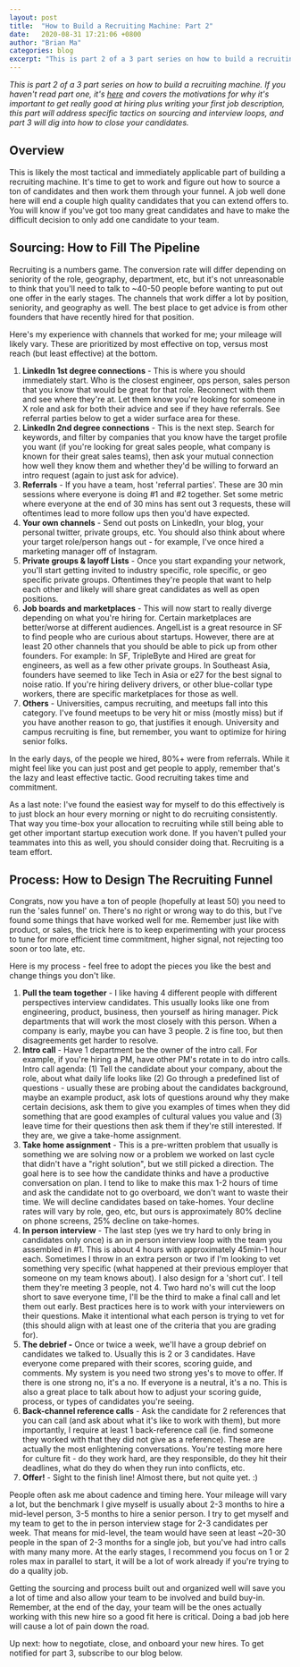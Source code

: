 ```yaml
---
layout: post
title:  "How to Build a Recruiting Machine: Part 2"
date:   2020-08-31 17:21:06 +0800
author: "Brian Ma"
categories: blog 
excerpt: "This is part 2 of a 3 part series on how to build a recruiting machine. It covers the motivations for why it's important to get really good at hiring plus writing your first job description, this part will address specific tactics on sourcing and interview loops, and part 3 will dig into how to close your candidates." 
---
```


*This is part 2 of a 3 part series on how to build a recruiting machine. If you haven't read part one, it's [here](https://iterative.vc/posts/how-to-build-a-recruiting-machine-part-1) and covers the motivations for why it's important to get really good at hiring plus writing your first job description, this part will address specific tactics on sourcing and interview loops, and part 3 will dig into how to close your candidates.*

## Overview

This is likely the most tactical and immediately applicable part of building a recruiting machine. It's time to get to work and figure out how to source a ton of candidates and then work them through your funnel. A job well done here will end a couple high quality candidates that you can extend offers to. You will know if you've got too many great candidates and have to make the difficult decision to only add one candidate to your team.

## Sourcing: How to Fill The Pipeline

Recruiting is a numbers game. The conversion rate will differ depending on seniority of the role, geography, department, etc, but it's not unreasonable to think that you'll need to talk to ~40-50 people before wanting to put out one offer in the early stages. The channels that work differ a lot by position, seniority, and geography as well. The best place to get advice is from other founders that have recently hired for that position.

Here's my experience with channels that worked for me; your mileage will likely vary. These are prioritized by most effective on top, versus most reach (but least effective) at the bottom.

1. **LinkedIn 1st degree connections** -  This is where you should immediately start. Who is the closest engineer, ops person, sales person that you know that would be great for that role. Reconnect with them and see where they're at. Let them know you're looking for someone in X role and ask for both their advice and see if they have referrals. See referral parties below to get a wider surface area for these.
2. **LinkedIn 2nd degree connections** - This is the next step. Search for keywords, and filter by companies that you know have the target profile you want (if you're looking for great sales people, what company is known for their great sales teams), then ask your mutual connection how well they know them and whether they'd be willing to forward an intro request (again to just ask for advice).
3. **Referrals** - If you have a team, host 'referral parties'. These are 30 min sessions where everyone is doing #1 and #2 together. Set some metric where everyone at the end of 30 mins has sent out 3 requests, these will oftentimes lead to more follow ups then you'd have expected.
4. **Your own channels** - Send out posts on LinkedIn, your blog, your personal twitter, private groups, etc. You should also think about where your target role/person hangs out - for example, I've once hired a marketing manager off of Instagram. 
5. **Private groups & layoff Lists** - Once you start expanding your network, you'll start getting invited to industry specific, role specific, or geo specific private groups. Oftentimes they're people that want to help each other and likely will share great candidates as well as open positions.
6. **Job boards and marketplaces** - This will now start to really diverge depending on what you're hiring for. Certain marketplaces are better/worse at different audiences. AngelList is a great resource in SF to find people who are curious about startups. However, there are at least 20 other channels that you should be able to pick up from other founders. For example: In SF, TripleByte and Hired are great for engineers, as well as a few other private groups. In Southeast Asia, founders have seemed to like Tech in Asia or e27 for the best signal to noise ratio. If you're hiring delivery drivers, or other blue-collar type workers, there are specific marketplaces for those as well.
7. **Others** - Universities, campus recruiting, and meetups fall into this category. I've found meetups to be very hit or miss (mostly miss) but if you have another reason to go, that justifies it enough. University and campus recruiting is fine, but remember, you want to optimize for hiring senior folks.

In the early days, of the people we hired, 80%+ were from referrals. While it might feel like you can just post and get people to apply, remember that's the lazy and least effective tactic. Good recruiting takes time and commitment.

As a last note: I've found the easiest way for myself to do this effectively is to just block an hour every morning or night to do recruiting consistently. That way you time-box your allocation to recruiting while still being able to get other important startup execution work done. If you haven't pulled your teammates into this as well, you should consider doing that. Recruiting is a team effort.

## Process: How to Design The Recruiting Funnel

Congrats, now you have a ton of people (hopefully at least 50) you need to run the 'sales funnel' on. There's no right or wrong way to do this, but I've found some things that have worked well for me. Remember just like with product, or sales, the trick here is to keep experimenting with your process to tune for more efficient time commitment, higher signal, not rejecting too soon or too late, etc.

Here is my process - feel free to adopt the pieces you like the best and change things you don't like.

1. **Pull the team together** - I like having 4 different people with different perspectives interview candidates. This usually looks like one from engineering, product, business, then yourself as hiring manager. Pick departments that will work the most closely with this person. When a company is early, maybe you can have 3 people. 2 is fine too, but then disagreements get harder to resolve.
2. **Intro call** - Have 1 department be the owner of the intro call. For example, if you're hiring a PM, have other PM's rotate in to do intro calls. Intro call agenda: (1) Tell the candidate about your company, about the role, about what daily life looks like (2) Go through a predefined list of questions - usually these are probing about the candidates background, maybe an example product, ask lots of questions around why they make certain decisions, ask them to give you examples of times when they did something that are good examples of cultural values you value and (3) leave time for their questions then ask them if they're still interested. If they are, we give a take-home assignment.
3. **Take home assignment** - This is a pre-written problem that usually is something we are solving now or a problem we worked on last cycle that didn't have a "right solution", but we still picked a direction. The goal here is to see how the candidate thinks and have a productive conversation on plan. I tend to like to make this max 1-2 hours of time and ask the candidate not to go overboard, we don't want to waste their time. We will decline candidates based on take-homes. Your decline rates will vary by role, geo, etc, but ours is approximately 80% decline on phone screens, 25% decline on take-homes.
4. **In person interview** - The last step (yes we try hard to only bring in candidates only once) is an in person interview loop with the team you assembled in #1. This is about 4 hours with approximately 45min-1 hour each. Sometimes I throw in an extra person or two if I'm looking to vet something very specific (what happened at their previous employer that someone on my team knows about). I also design for a 'short cut'. I tell them they're meeting 3 people, not 4. Two hard no's will cut the loop short to save everyone time, I'll be the third to make a final call and let them out early. Best practices here is to work with your interviewers on their questions. Make it intentional what each person is trying to vet for (this should align with at least one of the criteria that you are grading for).
5. **The debrief -** Once or twice a week, we'll have a group debrief on candidates we talked to. Usually this is 2 or 3 candidates. Have everyone come prepared with their scores, scoring guide, and comments. My system is you need two strong yes's to move to offer. If there is one strong no, it's a no. If everyone is a neutral, it's a no. This is also a great place to talk about how to adjust your scoring guide, process, or types of candidates you're seeing.
6. **Back-channel reference calls** - Ask the candidate for 2 references that you can call (and ask about what it's like to work with them), but more importantly, I require at least 1 back-reference call (ie. find someone they worked with that they did not give as a reference). These are actually the most enlightening conversations. You're testing more here for culture fit - do they work hard, are they responsible, do they hit their deadlines, what do they do when they run into conflicts, etc.
7. **Offer!** - Sight to the finish line! Almost there, but not quite yet. :)

People often ask me about cadence and timing here. Your mileage will vary a lot, but the benchmark I give myself is usually about 2-3 months to hire a mid-level person, 3-5 months to hire a senior person. I try to get myself and my team to get to the in person interview stage for 2-3 candidates per week. That means for mid-level, the team would have seen at least ~20-30 people in the span of 2-3 months for a single job, but you've had intro calls with many many more. At the early stages, I recommend you focus on 1 or 2 roles max in parallel to start, it will be a lot of work already if you're trying to do a quality job.

Getting the sourcing and process built out and organized well will save you a lot of time and also allow your team to be involved and build buy-in. Remember, at the end of the day, your team will be the ones actually working with this new hire so a good fit here is critical. Doing a bad job here will cause a lot of pain down the road. 

Up next: how to negotiate, close, and onboard your new hires. To get notified for part 3, subscribe to our blog below.